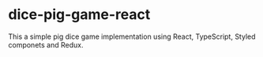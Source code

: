# dice-pig-game-react
This a simple pig dice game implementation using React, TypeScript, Styled componets and Redux. 
